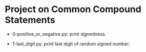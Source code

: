 # Project on Common Compound Statements

* 0-positive_or_negative.py: print signedness.

* 1-last_digit.py: print last digit of random signed number.


